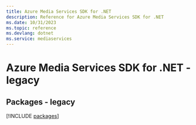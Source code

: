 ```yaml
---
title: Azure Media Services SDK for .NET
description: Reference for Azure Media Services SDK for .NET
ms.date: 10/31/2023
ms.topic: reference
ms.devlang: dotnet
ms.service: mediaservices
---
```

# Azure Media Services SDK for .NET - legacy
## Packages - legacy
[!INCLUDE [packages](media-services-index.md)]